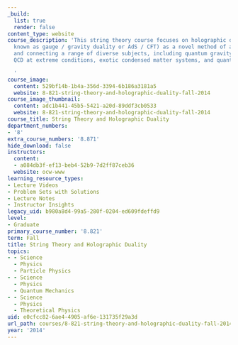 ```yaml
---
_build:
  list: true
  render: false
content_type: website
course_description: 'This string theory course focuses on holographic duality (also
  known as gauge / gravity duality or AdS / CFT) as a novel method of approaching
  and connecting a range of diverse subjects, including quantum gravity / black holes,
  QCD at extreme conditions, exotic condensed matter systems, and quantum information.

  '
course_image:
  content: 529bf14b-1b4a-356d-3394-6b186a3181a5
  website: 8-821-string-theory-and-holographic-duality-fall-2014
course_image_thumbnail:
  content: adc1b441-45b5-5421-a20d-89ddf3cb0533
  website: 8-821-string-theory-and-holographic-duality-fall-2014
course_title: String Theory and Holographic Duality
department_numbers:
- '8'
extra_course_numbers: '8.871'
hide_download: false
instructors:
  content:
  - a084db3f-ef13-beb4-52b9-7d2ff87ceb36
  website: ocw-www
learning_resource_types:
- Lecture Videos
- Problem Sets with Solutions
- Lecture Notes
- Instructor Insights
legacy_uid: b980a8d4-99a5-280f-0204-ed609fdeffd9
level:
- Graduate
primary_course_number: '8.821'
term: Fall
title: String Theory and Holographic Duality
topics:
- - Science
  - Physics
  - Particle Physics
- - Science
  - Physics
  - Quantum Mechanics
- - Science
  - Physics
  - Theoretical Physics
uid: e0cfcc82-6ae4-4905-af6e-131735f29a3d
url_path: courses/8-821-string-theory-and-holographic-duality-fall-2014
year: '2014'
---
```

